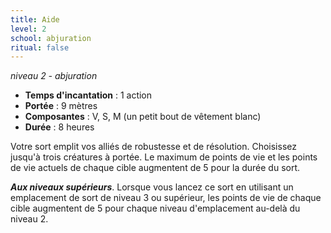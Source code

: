 ```yaml
---
title: Aide
level: 2
school: abjuration
ritual: false
---
```


*niveau 2 - abjuration*

- **Temps d'incantation** : 1 action
- **Portée** : 9 mètres
- **Composantes** : V, S, M (un petit bout de vêtement blanc)
- **Durée** : 8 heures

Votre sort emplit vos alliés de robustesse et de résolution. Choisissez jusqu'à trois créatures à portée. Le maximum de points de vie et les points de vie actuels de chaque cible augmentent de 5 pour la durée du sort.

**_Aux niveaux supérieurs_**. Lorsque vous lancez ce sort en utilisant un emplacement de sort de niveau 3 ou supérieur, les points de vie de chaque cible augmentent de 5 pour chaque niveau d'emplacement au-delà du niveau 2.